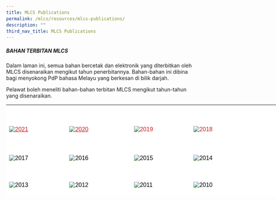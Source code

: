 ```yaml
---
title: MLCS Publications
permalink: /mlcs/resources/mlcs-publications/
description: ""
third_nav_title: MLCS Publications
---
```

##### BAHAN TERBITAN MLCS

Dalam laman ini, semua bahan bercetak dan elektronik yang diterbitkan oleh MLCS disenaraikan mengikut tahun penerbitannya. Bahan-bahan ini dibina bagi menyokong PdP bahasa Melayu yang berkesan di bilik darjah.

Pelawat boleh meneliti bahan-bahan terbitan MLCS mengikut tahun-tahun yang disenaraikan.

<table style="box-sizing: border-box; color: rgb(0, 0, 0); font-family: Hind, Arial, Helvetica, sans-serif; font-size: 16px; font-style: normal; font-variant-ligatures: normal; font-variant-caps: normal; font-weight: 400; letter-spacing: normal; orphans: 2; text-align: start; text-transform: none; white-space: normal; widows: 2; word-spacing: 0px; -webkit-text-stroke-width: 0px; background-color: rgb(255, 255, 255); text-decoration-thickness: initial; text-decoration-style: initial; text-decoration-color: initial; height: 245px; width: 838px;"><tbody style="box-sizing: border-box;"><tr style="box-sizing: border-box; height: 26px;"><td style="box-sizing: border-box; width: 163.414px;">&nbsp;</td><td style="box-sizing: border-box; width: 175.305px;">&nbsp;</td><td style="box-sizing: border-box; width: 161.438px;">&nbsp;</td><td style="box-sizing: border-box; width: 327.844px;">&nbsp;</td></tr><tr style="box-sizing: border-box; height: 82px;"><td style="box-sizing: border-box; width: 163.414px;"><a href="https://academyofsingaporeteachers.moe.edu.sg/mlcs/resources/mlcs-publications/2021" style="box-sizing: border-box; background-color: transparent; color: rgb(202, 33, 38);"><img src="![](/images/2021.png)" alt="2021" title="2021" data-displaymode="Thumbnail" style="box-sizing: border-box; border-style: none; margin: 10px 0px; max-width: 100%;"></a></td><td style="box-sizing: border-box; width: 175.305px;"><a href="https://academyofsingaporeteachers.moe.edu.sg/mlcs/resources/mlcs-publications/2020" style="box-sizing: border-box; background-color: transparent; color: rgb(202, 33, 38);"><img src="![](/images/2020.png)" alt="2020" title="2020" data-displaymode="Original" style="box-sizing: border-box; border-style: none; margin: 10px 0px; max-width: 100%;"></a></td><td style="box-sizing: border-box; width: 161.438px;"><a href="https://academyofsingaporeteachers.moe.edu.sg/mlcs/resources/mlcs-publications/2019" style="box-sizing: border-box; background-color: transparent; color: rgb(202, 33, 38);"><img src="![](/images/2019.png)" alt="2019" title="2019" data-displaymode="Original" style="box-sizing: border-box; border-style: none; margin: 10px 0px; max-width: 100%; float: left;"></a><span data-sfref="[images|librariesProvider6]c4dd65ca-c7d9-4cbe-8008-48a370e8c72d" class="sf-Image-wrapper" style="box-sizing: border-box;"></span></td><td style="box-sizing: border-box; width: 327.844px;"><a href="https://academyofsingaporeteachers.moe.edu.sg/mlcs/resources/mlcs-publications/2018" style="box-sizing: border-box; background-color: transparent; color: rgb(202, 33, 38);"><img src="https://academyofsingaporeteachers.moe.edu.sg/images/librariesprovider6/mlcs-publication/years-button/2018.png?sfvrsn=4edadbfe_2" alt="2018" title="2018" data-displaymode="Original" style="box-sizing: border-box; border-style: none; margin: 10px 0px; max-width: 100%; float: left;"></a></td></tr><tr style="box-sizing: border-box; height: 74px;"><td style="box-sizing: border-box; width: 163.414px;"><img src="https://academyofsingaporeteachers.moe.edu.sg/images/librariesprovider6/mlcs-publication/years-button/2017.png?sfvrsn=7750985_2" alt="2017" title="2017" data-displaymode="Original" style="box-sizing: border-box; border-style: none; margin: 10px 0px; max-width: 100%; float: left;"></td><td style="box-sizing: border-box; width: 175.305px;"><img src="https://academyofsingaporeteachers.moe.edu.sg/images/librariesprovider6/mlcs-publication/years-button/2016.png?sfvrsn=cf28bcc5_2" alt="2016" title="2016" data-displaymode="Original" style="box-sizing: border-box; border-style: none; margin: 10px 0px; max-width: 100%; float: left;"></td><td style="box-sizing: border-box; width: 161.438px;"><img src="https://academyofsingaporeteachers.moe.edu.sg/images/librariesprovider6/mlcs-publication/years-button/2015.png?sfvrsn=d1d6721c_2" alt="2015" title="2015" data-displaymode="Original" style="box-sizing: border-box; border-style: none; margin: 10px 0px; max-width: 100%; float: left;"></td><td style="box-sizing: border-box; width: 327.844px;"><img src="https://academyofsingaporeteachers.moe.edu.sg/images/librariesprovider6/mlcs-publication/years-button/2014.png?sfvrsn=f3c3c08c_2" alt="2014" title="2014" data-displaymode="Original" style="box-sizing: border-box; border-style: none; margin: 10px 0px; max-width: 100%; float: left;"></td></tr><tr style="box-sizing: border-box; height: 74px;"><td style="box-sizing: border-box; width: 163.414px;"><img src="https://academyofsingaporeteachers.moe.edu.sg/images/librariesprovider6/mlcs-publication/years-button/2013.png?sfvrsn=71cbfef3_2" alt="2013" title="2013" data-displaymode="Original" style="box-sizing: border-box; border-style: none; margin: 10px 0px; max-width: 100%; float: left;"></td><td style="box-sizing: border-box; width: 175.305px;"><img src="https://academyofsingaporeteachers.moe.edu.sg/images/librariesprovider6/mlcs-publication/years-button/2012.png?sfvrsn=9b842a4f_2" alt="2012" title="2012" data-displaymode="Original" style="box-sizing: border-box; border-style: none; margin: 10px 0px; max-width: 100%; float: left;"></td><td style="box-sizing: border-box; width: 161.438px; text-align: left;"><img src="https://academyofsingaporeteachers.moe.edu.sg/images/librariesprovider6/mlcs-publication/years-button/2011.png?sfvrsn=a539fc78_2" alt="2011" title="2011" data-displaymode="Original" style="box-sizing: border-box; border-style: none; margin: 10px 0px; max-width: 100%; float: left;"></td><td style="box-sizing: border-box; width: 327.844px; text-align: left;"><img src="https://academyofsingaporeteachers.moe.edu.sg/images/librariesprovider6/mlcs-publication/years-button/2010.png?sfvrsn=9e56d2e7_2" alt="2010" title="2010" data-displaymode="Original" style="box-sizing: border-box; border-style: none; margin: 10px 0px; max-width: 100%; float: left;"></td></tr></tbody></table>